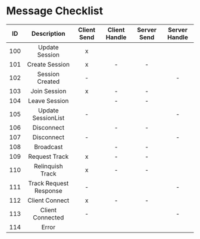 # Message Checklist

| ID | Description | Client Send | Client Handle | Server Send | Server Handle |
|:--:|:-----------:|:-----------:|:-------------:|:-----------:|:-------------:|
| 100| Update Session     | x | | | | 
| 101| Create Session     | x | - | - | | 
| 102| Session Created    | - | | | - | 
| 103| Join Session       | x | - | - | |
| 104| Leave Session      | | - | - | |
| 105| Update SessionList | - | | | - |
| 106| Disconnect         | | - | - | |
| 107| Disconnect         | - | | | - |
| 108| Broadcast          | | - | - | | 
| 109| Request Track      | x | - | - | |
| 110| Relinquish Track   | x | - | - | |
| 111| Track Request Response | - | | | - |
| 112| Client Connect     | x | - | - | | 
| 113| Client Connected   | - | | | - |
| 114| Error              | | | | |

